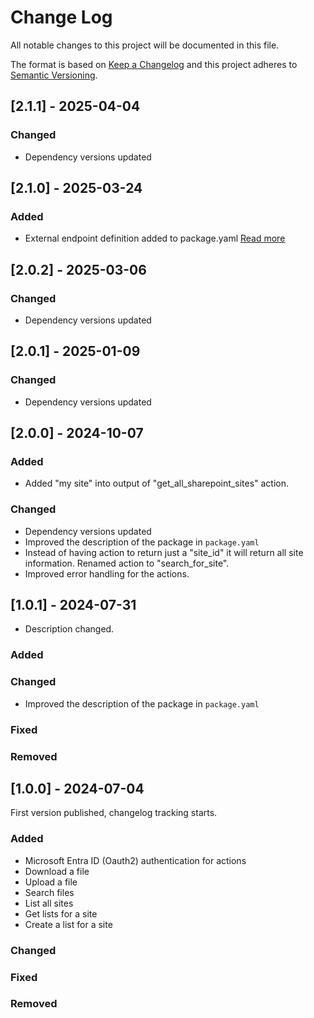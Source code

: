 # Change Log

All notable changes to this project will be documented in this file.

The format is based on [Keep a Changelog](https://keepachangelog.com/)
and this project adheres to [Semantic Versioning](https://semver.org/).

## [2.1.1] - 2025-04-04

### Changed

- Dependency versions updated

## [2.1.0] - 2025-03-24

### Added

- External endpoint definition added to package.yaml [Read more](https://sema4.ai/docs/team-edition/marketplace/snowflake-admin#managing-external-access)

## [2.0.2] - 2025-03-06

### Changed

- Dependency versions updated

## [2.0.1] - 2025-01-09

### Changed

- Dependency versions updated

## [2.0.0] - 2024-10-07

### Added

- Added "my site" into output of "get_all_sharepoint_sites" action.

### Changed

- Dependency versions updated
- Improved the description of the package in `package.yaml`
- Instead of having action to return just a "site_id" it will return
  all site information. Renamed action to "search_for_site".
- Improved error handling for the actions.

## [1.0.1] - 2024-07-31

- Description changed.

### Added

### Changed

- Improved the description of the package in `package.yaml`

### Fixed

### Removed

## [1.0.0] - 2024-07-04

First version published, changelog tracking starts.

### Added

- Microsoft Entra ID (Oauth2) authentication for actions
- Download a file
- Upload a file
- Search files
- List all sites
- Get lists for a site
- Create a list for a site

### Changed

### Fixed

### Removed
